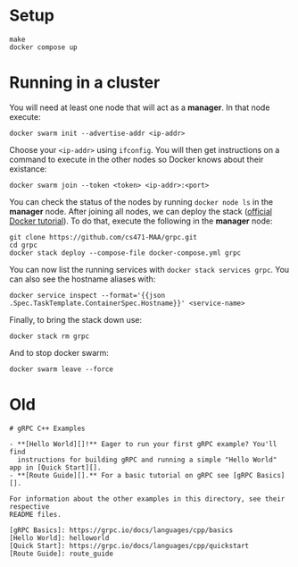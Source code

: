 # Setup

```shell
make
docker compose up
```

# Running in a cluster

You will need at least one node that will act as a **manager**. In that node execute:

```shell
docker swarm init --advertise-addr <ip-addr>
```

Choose your `<ip-addr>` using `ifconfig`. You will then get instructions on a command to execute in the other nodes so Docker knows about their existance:

```shell
docker swarm join --token <token> <ip-addr>:<port>
```

You can check the status of the nodes by running `docker node ls` in the **manager** node. After joining all nodes, we can deploy the stack ([official Docker tutorial](https://docs.docker.com/engine/swarm/stack-deploy/)). To do that, execute the following in the **manager** node:

```shell
git clone https://github.com/cs471-MAA/grpc.git
cd grpc
docker stack deploy --compose-file docker-compose.yml grpc
```

You can now list the running services with `docker stack services grpc`. You can also see the hostname aliases with:

```shell
docker service inspect --format='{{json .Spec.TaskTemplate.ContainerSpec.Hostname}}' <service-name>
```

Finally, to bring the stack down use:

```shell
docker stack rm grpc
```

And to stop docker swarm:

```shell
docker swarm leave --force
```

# Old

```
# gRPC C++ Examples

- **[Hello World][]!** Eager to run your first gRPC example? You'll find
  instructions for building gRPC and running a simple "Hello World" app in [Quick Start][].
- **[Route Guide][].** For a basic tutorial on gRPC see [gRPC Basics][].

For information about the other examples in this directory, see their respective
README files.

[gRPC Basics]: https://grpc.io/docs/languages/cpp/basics
[Hello World]: helloworld
[Quick Start]: https://grpc.io/docs/languages/cpp/quickstart
[Route Guide]: route_guide
```
